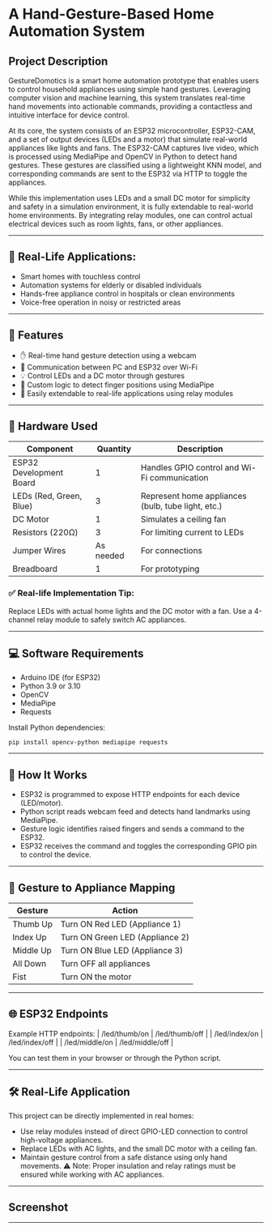 # A Hand-Gesture-Based Home Automation System

## Project Description
GestureDomotics is a smart home automation prototype that enables users to control household appliances using simple hand gestures. Leveraging computer vision and machine learning, this system translates real-time hand movements into actionable commands, providing a contactless and intuitive interface for device control.

At its core, the system consists of an ESP32 microcontroller, ESP32-CAM, and a set of output devices (LEDs and a motor) that simulate real-world appliances like lights and fans. The ESP32-CAM captures live video, which is processed using MediaPipe and OpenCV in Python to detect hand gestures. These gestures are classified using a lightweight KNN model, and corresponding commands are sent to the ESP32 via HTTP to toggle the appliances.

While this implementation uses LEDs and a small DC motor for simplicity and safety in a simulation environment, it is fully extendable to real-world home environments. By integrating relay modules, one can control actual electrical devices such as room lights, fans, or other appliances.

---

## 🏡 Real-Life Applications:
- Smart homes with touchless control
- Automation systems for elderly or disabled individuals
- Hands-free appliance control in hospitals or clean environments
- Voice-free operation in noisy or restricted areas

---

## 🚀 Features

- ✋ Real-time hand gesture detection using a webcam
- 📡 Communication between PC and ESP32 over Wi-Fi
- 💡 Control LEDs and a DC motor through gestures
- 🧠 Custom logic to detect finger positions using MediaPipe
- 🔁 Easily extendable to real-life applications using relay modules

---

## 🔧 Hardware Used

| Component            | Quantity | Description                                           |
|----------------------|----------|-------------------------------------------------------|
| ESP32 Development Board | 1        | Handles GPIO control and Wi-Fi communication          |
| LEDs (Red, Green, Blue) | 3        | Represent home appliances (bulb, tube light, etc.)    |
| DC Motor              | 1        | Simulates a ceiling fan                               |
| Resistors (220Ω)      | 3        | For limiting current to LEDs                          |
| Jumper Wires          | As needed | For connections                                       |
| Breadboard            | 1        | For prototyping                                       |


### ✅ Real-life Implementation Tip: 
Replace LEDs with actual home lights and the DC motor with a fan. Use a 4-channel relay module to safely switch AC appliances.

---

## 💻 Software Requirements

- Arduino IDE (for ESP32)
- Python 3.9 or 3.10
- OpenCV
- MediaPipe
- Requests

Install Python dependencies:

```bash
pip install opencv-python mediapipe requests
```

---

## 🧠 How It Works

- ESP32 is programmed to expose HTTP endpoints for each device (LED/motor).
- Python script reads webcam feed and detects hand landmarks using MediaPipe.
- Gesture logic identifies raised fingers and sends a command to the ESP32.
- ESP32 receives the command and toggles the corresponding GPIO pin to control the device.

---

## 🎯 Gesture to Appliance Mapping
| Gesture   | Action                          |
| --------- | ------------------------------- |
| Thumb Up  | Turn ON Red LED (Appliance 1)   |
| Index Up  | Turn ON Green LED (Appliance 2) |
| Middle Up | Turn ON Blue LED (Appliance 3)  |
| All Down  | Turn OFF all appliances         |
| Fist      | Turn ON the motor               |

---

## 🌐 ESP32 Endpoints
Example HTTP endpoints:
| /led/thumb/on | /led/thumb/off |
| /led/index/on | /led/index/off |
| /led/middle/on | /led/middle/off |

You can test them in your browser or through the Python script.

---

## 🛠 Real-Life Application
This project can be directly implemented in real homes:
- Use relay modules instead of direct GPIO-LED connection to control high-voltage appliances.
- Replace LEDs with AC lights, and the small DC motor with a ceiling fan.
- Maintain gesture control from a safe distance using only hand movements.
⚠️ Note: Proper insulation and relay ratings must be ensured while working with AC appliances.

---

## Screenshot


---

